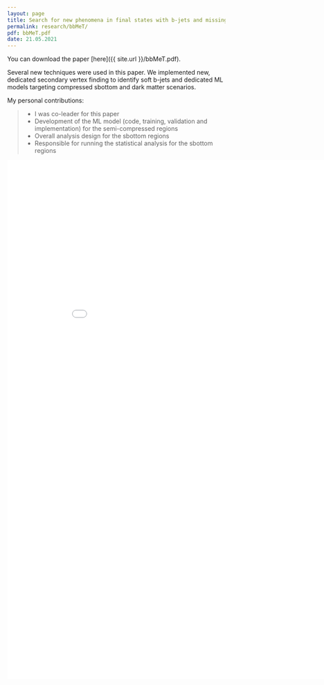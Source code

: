 ```yaml
---
layout: page
title: Search for new phenomena in final states with b-jets and missing transverse momentum in $\sqrt{s}$ = 13 TeV pp collisions with the ATLAS detector
permalink: research/bbMeT/
pdf: bbMeT.pdf
date: 21.05.2021
---
```


You can download the paper [here]({{ site.url }}/bbMeT.pdf).

Several new techniques were used in this paper. We implemented new, dedicated secondary vertex finding to identify soft b-jets and dedicated ML models
targeting compressed sbottom and dark matter scenarios.

My personal contributions:
>- I was co-leader for this paper
>- Development of the ML model (code, training, validation and implementation) for the semi-compressed regions
>- Overall analysis design for the sbottom regions
>- Responsible for running the statistical analysis for the sbottom regions

<embed src="{{ site.url }}/bbMeT.pdf" type="application/pdf" width="900" height="1200"/>

